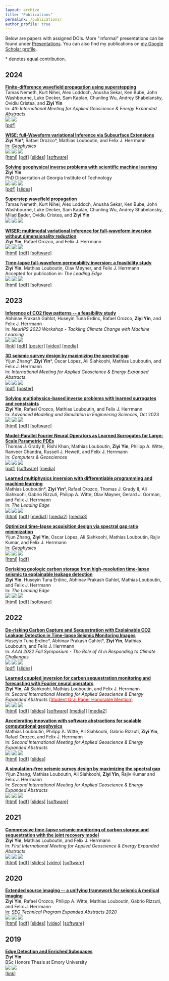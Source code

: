 ```yaml
---
layout: archive
title: "Publications"
permalink: /publications/
author_profile: true
---
```


Below are papers with assigned DOIs. More "informal" presentations can be found under [Presentations](https://ziyiyin97.github.io/presentations/). You can also find my publications on [my Google Scholar profile](https://scholar.google.com/citations?user=ji9kwj8AAAAJ&hl=en).

\* denotes equal contribution.

[preprint-img]:https://img.shields.io/badge/preprint-yellow
[conference-img]:https://img.shields.io/badge/conference-purple
[journal-img]:https://img.shields.io/badge/journal-red
[thesis-img]:https://img.shields.io/badge/thesis-orange

## 2024

[**Finite-difference wavefield propagation using superstepping**](https://imageevent.aapg.org/portals/26/abstracts/2024/4091674.pdf)       
Tamas Nemeth, Kurt Nihei, Alex Loddoch, Anusha Sekar, Ken Bube, John Washbourne, Luke Decker, Sam Kaplan, Chunling Wu, Andrey Shabelansky, Ovidiu Cristea, and **Ziyi Yin**        
In: *4th International Meeting for Applied Geoscience & Energy Expanded Abstracts*       
![][conference-img] ![](https://img.shields.io/badge/Aug%202024-black)        
[[pdf]](https://imageevent.aapg.org/portals/26/abstracts/2024/4091674.pdf)     

[**WISE: full-Waveform variational Inference via Subsurface Extensions**](https://doi.org/10.1190/geo2023-0744.1)       
**Ziyi Yin**\*, Rafael Orozco\*, Mathias Louboutin, and Felix J. Herrmann       
In: *Geophysics*    
![][journal-img] ![](https://img.shields.io/badge/Jul%202024-black) [![](https://img.shields.io/badge/DOI-10.1190/geo2023--0744.1-blue)](https://doi.org/10.1190/geo2023-0744.1)     
[[html]](https://slim.gatech.edu/Publications/Public/Journals/Geophysics/2024/yin2023wise/paper.html) [[pdf]](../files/publications/10.1190/geo2023-0744.1.pdf) [[slides]](https://slim.gatech.edu/Publications/Public/Lectures/GTseminar/2024/yin2024GTwise) [[software]](https://github.com/slimgroup/WISE.jl)           

[**Solving geophysical inverse problems with scientific machine learning**](https://doi.org/10.13140/RG.2.2.10102.82246)       
**Ziyi Yin**       
PhD Dissertation at Georgia Institute of Technology            
![][thesis-img] ![](https://img.shields.io/badge/Jun%202024-black) [![](https://img.shields.io/badge/DOI-10.13140/RG.2.2.10102.82246-blue)](https://doi.org/10.13140/RG.2.2.10102.82246)        
[[pdf]](http://dx.doi.org/10.13140/RG.2.2.10102.82246) [[slides]](http://dx.doi.org/10.13140/RG.2.2.16561.39528)        

[**Superstep wavefield propagation**](https://doi.org/10.48550/arXiv.2406.05154)       
Tamas Nemeth, Kurt Nihei, Alex Loddoch, Anusha Sekar, Ken Bube, John Washbourne, Luke Decker, Sam Kaplan, Chunling Wu, Andrey Shabelansky, Milad Bader, Ovidiu Cristea, and **Ziyi Yin**            
![][preprint-img] ![](https://img.shields.io/badge/Jun%202024-black) [![](https://img.shields.io/badge/DOI-10.48550/arXiv.2406.05154-blue)](https://doi.org/10.48550/arXiv.2406.05154)   

[**WISER: multimodal variational inference for full-waveform inversion without dimensionality reduction**](https://doi.org/10.48550/arXiv.2405.10327)       
**Ziyi Yin**, Rafael Orozco, and Felix J. Herrmann       
![][preprint-img] ![](https://img.shields.io/badge/May%202024-black) [![](https://img.shields.io/badge/DOI-10.48550/arXiv.2405.10327-blue)](https://doi.org/10.48550/arXiv.2405.10327)        
[[html]](https://slim.gatech.edu/Publications/Public/Submitted/2024/yin2024wiser/WISER.html) [[pdf]](https://arxiv.org/pdf/2405.10327) [[software]](https://github.com/slimgroup/WISER.jl)        

[**Time-lapse full-waveform permeability inversion: a feasibility study**](https://doi.org/10.48550/arXiv.2403.04083)          
**Ziyi Yin**, Mathias Louboutin, Olav Møyner, and Felix J. Herrmann      
Accepted for publication in: *The Leading Edge*     
![][journal-img] ![](https://img.shields.io/badge/May%202024-black) [![](https://img.shields.io/badge/DOI-10.48550/arXiv.2403.04083-blue)](https://doi.org/10.48550/arXiv.2403.04083)   
[[html]](https://slim.gatech.edu/Publications/Public/Journals/TheLeadingEdge/2024/yin2024tfp/paper.html) [[pdf]](https://arxiv.org/pdf/2403.04083.pdf) [[software]](https://github.com/slimgroup/TL-FWPI.jl)        

## 2023

[**Inference of CO2 flow patterns -- a feasibility study**](https://doi.org/10.48550/arXiv.2311.00290)            
Abhinav Prakash Gahlot, Huseyin Tuna Erdinc, Rafael Orozco, **Ziyi Yin**, and Felix J. Herrmann      
In: *NeurIPS 2023 Workshop - Tackling Climate Change with Machine Learning*     
![][conference-img] ![](https://img.shields.io/badge/Dec%202023-black) [![](https://img.shields.io/badge/DOI-10.48550/arXiv.2311.00290-blue)](https://doi.org/10.48550/arXiv.2311.00290)       
[[link]](https://www.climatechange.ai/papers/neurips2023/108) [[pdf]](https://arxiv.org/pdf/2311.00290.pdf) [[poster]](https://s3.us-east-1.amazonaws.com/climate-change-ai/papers/neurips2023/108/poster.jpg) [[video]](https://slideslive.com/39012807/inference-of-co2-flow-patternsa-feasibility-study) [[media]](https://www.cc.gatech.edu/news/machine-learning-could-be-key-early-leakage-detection-underground-carbon-storage-sites)               

[**3D seismic survey design by maximizing the spectral gap**](https://doi.org/10.1190/image2023-3895546.1)    
Yijun Zhang\*, **Ziyi Yin**\*, Oscar López, Ali Siahkoohi, Mathias Louboutin, and Felix J. Herrmann      
In: *International Meeting for Applied Geoscience & Energy Expanded Abstracts*      
![][conference-img] ![](https://img.shields.io/badge/Dec%202023-black) [![](https://img.shields.io/badge/DOI-10.1190/image2023--3895546.1-blue)](https://doi.org/10.1190/image2023-3895546.1)        
[[pdf]](../files/publications/10.1190/image2023-3895546.1.pdf) [[poster]](https://slim.gatech.edu/Publications/Public/Conferences/SEG/2023/zhang2023IMAGEssd/zhang2023IMAGEssd_pres.pdf)         

[**Solving multiphysics-based inverse problems with learned surrogates and constraints**](https://doi.org/10.1186/s40323-023-00252-0)    
**Ziyi Yin**, Rafael Orozco, Mathias Louboutin, and Felix J. Herrmann      
In: *Advanced Modeling and Simulation in Engineering Sciences*, Oct 2023         
![][journal-img] ![](https://img.shields.io/badge/Oct%202023-black) [![](https://img.shields.io/badge/DOI-10.1186/s40323--023--00252--0-blue)](https://doi.org/10.1186/s40323-023-00252-0)         
[[html]](https://amses-journal.springeropen.com/articles/10.1186/s40323-023-00252-0) [[pdf]](https://amses-journal.springeropen.com/counter/pdf/10.1186/s40323-023-00252-0.pdf) [[software]](https://github.com/slimgroup/FNO-NF.jl)               

[**Model-Parallel Fourier Neural Operators as Learned Surrogates for Large-Scale Parametric PDEs**](https://doi.org/10.1016/j.cageo.2023.105402)        
Thomas J. Grady II, Rishi Khan, Mathias Louboutin, **Ziyi Yin**, Philipp A. Witte, Ranveer Chandra, Russell J. Hewett, and Felix J. Herrmann         
In: *Computers & Geosciences*    
![][journal-img] ![](https://img.shields.io/badge/Sep%202023-black) [![](https://img.shields.io/badge/DOI-10.1016/j.cageo.2023.105402-blue)](https://doi.org/10.1016/j.cageo.2023.105402)        
[[pdf]](https://arxiv.org/pdf/2204.01205.pdf) [[software]](https://github.com/slimgroup/dfno) [[media]](https://developer.nvidia.com/blog/accelerating-climate-change-mitigation-with-machine-learning-the-case-of-carbon-storage)            

[**Learned multiphysics inversion with differentiable programming and machine learning**](https://doi.org/10.1190/tle42070474.1)      
Mathias Louboutin\*, **Ziyi Yin**\*, Rafael Orozco, Thomas J. Grady II, Ali Siahkoohi, Gabrio Rizzuti, Philipp A. Witte, Olav Møyner, Gerard J. Gorman, and Felix J. Herrmann    
In: *The Leading Edge*             
![][journal-img] ![](https://img.shields.io/badge/Jul%202023-black) [![](https://img.shields.io/badge/DOI-10.1190/tle42070474.1-blue)](https://doi.org/10.1190/tle42070474.1)             
[[html]](https://library.seg.org/doi/epub/10.1190/tle42070474.1) [[pdf]](https://library.seg.org/doi/epub/10.1190/tle42070474.1) [[media1]](https://seg.org/podcasts/episode-194-improving-integration-in-machine-learning-workflows) [[media2]](https://open.spotify.com/episode/0lzxirrfnaX6cywTYopmzc?si=lh5Mgl7mSSiGYeVfn7ZBgA&nd=1&dlsi=b0d9fe8f06ab471d) [[media3]](https://www.instagram.com/reel/CvpuCMGLVnW/?igsh=NzBmMjdhZWRiYQ==)       

[**Optimized time-lapse acquisition design via spectral gap ratio minimization**](https://doi.org/10.1190/geo2023-0024.1)    
Yijun Zhang, **Ziyi Yin**, Oscar López, Ali Siahkoohi, Mathias Louboutin, Rajiv Kumar, and Felix J. Herrmann    
In: *Geophysics*            
![][journal-img] ![](https://img.shields.io/badge/Jul%202023-black) [![](https://img.shields.io/badge/DOI-10.1190/geo2023--0024.1-blue)](https://doi.org/10.1190/geo2023-0024.1)                           
[[html]](https://slim.gatech.edu/Publications/Public/Journals/Geophysics/2023/zhang2023otl/Spectral_Gap_Paper.html) [[pdf]](../files/publications/10.1190/geo2023-0024.1.pdf)       

[**Derisking geologic carbon storage from high-resolution time-lapse seismic to explainable leakage detection**](https://doi.org/10.1190/tle42010069.1)        
**Ziyi Yin**, Huseyin Tuna Erdinc, Abhinav Prakash Gahlot, Mathias Louboutin, and Felix J. Herrmann        
In: *The Leading Edge*             
![][journal-img] ![](https://img.shields.io/badge/Jan%202023-black) [![](https://img.shields.io/badge/DOI-10.1190/tle42010069.1-blue)](https://doi.org/10.1190/tle42010069.1)                  
[[html]](https://slim.gatech.edu/Publications/Public/Journals/TheLeadingEdge/2022/yin2022TLEdgc/paper.html) [[pdf]](../files/publications/10.1190/tle42010069.1.pdf) [[software]](https://github.com/slimgroup/GCS-CAM)     

## 2022

[**De-risking Carbon Capture and Sequestration with Explainable CO2 Leakage Detection in Time-lapse Seismic Monitoring Images**](https://doi.org/10.48550/arXiv.2212.08596)        
Huseyin Tuna Erdinc\*, Abhinav Prakash Gahlot\*, **Ziyi Yin**, Mathias Louboutin, and Felix J. Herrmann     
In: *AAAI 2022 Fall Symposium - The Role of AI in Responding to Climate Challenges*      
![][conference-img] ![](https://img.shields.io/badge/Nov%202022-black) [![](https://img.shields.io/badge/DOI-10.48550/arXiv.2212.08596-blue)](https://doi.org/10.48550/arXiv.2212.08596)                 
[[pdf]](https://slim.gatech.edu/Publications/Public/Conferences/AAAI/2022/erdinc2022AAAIdcc/erdinc2022AAAIdcc.pdf) [[slides]](https://slim.gatech.edu/Publications/Public/Conferences/AAAI/2022/erdinc2022AAAIdcc)      

[**Learned coupled inversion for carbon sequestration monitoring and forecasting with Fourier neural operators**](https://doi.org/10.1190/image2022-3722848.1)          
**Ziyi Yin**, Ali Siahkoohi, Mathias Louboutin, and Felix J. Herrmann       
In: *Second International Meeting for Applied Geoscience & Energy Expanded Abstracts* [<span style="color:red">(Student Oral Paper Honorable Mention)</span>](https://ziyiyin97.github.io/files/awards/2023/2022_IMAGE_Letter.pdf)    
![][conference-img] ![](https://img.shields.io/badge/Aug%202022-black) [![](https://img.shields.io/badge/DOI-10.1190/image2022--3722848.1-blue)](https://doi.org/10.1190/image2022-3722848.1)            
[[html]](https://slim.gatech.edu/Publications/Public/Conferences/SEG/2022/yin2022SEGlci/paper.html) [[pdf]](../files/publications/10.1190/image2022-3722848.1.pdf) [[slides]](https://slim.gatech.edu/Publications/Public/Conferences/SEG/2022/yin2022SEGlci) [[software]](https://github.com/slimgroup/FNO4CO2) [[media1]](https://www.cc.gatech.edu/news/group-brings-seismic-imaging-climate-change-conversations-and-beyond) [[media2]](https://www.youtube.com/watch?v=2NiB8qTyKa4)   

[**Accelerating innovation with software abstractions for scalable computational geophysics**](https://doi.org/10.1190/image2022-3750561.1)        
Mathias Louboutin, Philipp A. Witte, Ali Siahkoohi, Gabrio Rizzuti, **Ziyi Yin**, Rafael Orozco, and Felix J. Herrmann       
In: *Second International Meeting for Applied Geoscience & Energy Expanded Abstracts*            
![][conference-img] ![](https://img.shields.io/badge/Aug%202022-black) [![](https://img.shields.io/badge/DOI-10.1190/image2022--3750561.1-blue)](https://doi.org/10.1190/image2022-3750561.1)          
[[html]](https://slim.gatech.edu/Publications/Public/Conferences/SEG/2022/louboutin2022SEGais/louboutin_seg22.html) [[pdf]](../files/publications/10.1190/image2022-3750561.1.pdf) [[slides]](https://slim.gatech.edu/Publications/Public/Conferences/SEG/2022/louboutin2022SEGais)

[**A simulation-free seismic survey design by maximizing the spectral gap**](https://doi.org/10.1190/image2022-3751690.1)        
Yijun Zhang, Mathias Louboutin, Ali Siahkoohi, **Ziyi Yin**, Rajiv Kumar and Felix J. Herrmann       
In: *Second International Meeting for Applied Geoscience & Energy Expanded Abstracts*        
![][conference-img] ![](https://img.shields.io/badge/Aug%202022-black) [![](https://img.shields.io/badge/DOI-10.1190/image2022--3751690.1-blue)](https://doi.org/10.1190/image2022-3751690.1)     
[[html]](https://slim.gatech.edu/Publications/Public/Conferences/SEG/2022/zhang2022SEGass/Yijun2022SEGass.html) [[pdf]](../files/publications/10.1190/image2022-3751690.1.pdf) [[slides]](https://slim.gatech.edu/Publications/Public/Conferences/SEG/2022/zhang2022SEGass) [[software]](https://github.com/slimgroup/opt_spectral_gap)

## 2021

[**Compressive time-lapse seismic monitoring of carbon storage and sequestration with the joint recovery model**](https://doi.org/10.1190/segam2021-3569087.1)        
**Ziyi Yin**, Mathias Louboutin, and Felix J. Herrmann       
In: *First International Meeting for Applied Geoscience & Energy Expanded Abstracts*         
![][conference-img] ![](https://img.shields.io/badge/Sep%202021-black) [![](https://img.shields.io/badge/DOI-10.1190/segam2021--3569087.1-blue)](https://doi.org/10.1190/segam2021-3569087.1)     
[[html]](https://slim.gatech.edu/Publications/Public/Conferences/SEG/2021/yin2021SEGcts/yin2021SEGcts.html) [[pdf]](../files/publications/10.1190/segam2021-3569087.1.pdf) [[slides]](https://slim.gatech.edu/Publications/Public/Conferences/SEG/2021/yin2021SEGcts/Tue-9-28-Yin.html) [[video]](https://slim.gatech.edu/Publications/Public/Conferences/SEG/2021/yin2021SEGcts/yin2021SEGcts.mp4) [[software]](https://github.com/slimgroup/Software.SEG2021)

## 2020

[**Extended source imaging -- a unifying framework for seismic & medical imaging**](https://doi.org/10.1190/segam2020-3426999.1)         
**Ziyi Yin**, Rafael Orozco, Philipp A. Witte, Mathias Louboutin, Gabrio Rizzuti, and Felix J. Herrmann       
In: *SEG Technical Program Expanded Abstracts 2020*      
![][conference-img] ![](https://img.shields.io/badge/Sep%202020-black) [![](https://img.shields.io/badge/DOI-10.1190/segam2020--3426999.1-blue)](https://doi.org/10.1190/segam2020-3426999.1)       
[[html]](https://slim.gatech.edu/Publications/Public/Conferences/SEG/2020/yin2020SEGesi/yin2020SEGesi.html) [[pdf]](../files/publications/10.1190/segam2020-3426999.1.pdf) [[slides]](https://slim.gatech.edu/Publications/Public/Conferences/SEG/2020/yin2020SEGesi/yin2020SEGesi_pres.pdf)  [[video]](https://slim.gatech.edu/Publications/Public/Conferences/SEG/2020/yin2020SEGesi/yin2020SEGesi_pres.mp4) [[software]](https://github.com/slimgroup/Software.SEG2020)

## 2019

[**Edge Detection and Enriched Subspaces**](https://etd.library.emory.edu/concern/etds/7w62f916x?locale=en)    
**Ziyi Yin**    
BSc Honors Thesis at Emory University            
![][thesis-img] ![](https://img.shields.io/badge/May%202019-black)          
[[link]](https://etd.library.emory.edu/concern/etds/7w62f916x?locale=en)
